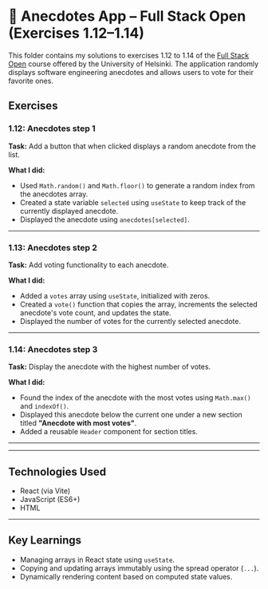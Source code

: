 # 📘 Anecdotes App – Full Stack Open (Exercises 1.12–1.14)

This folder contains my solutions to exercises 1.12 to 1.14 of the [Full Stack Open](https://fullstackopen.com/en/part1) course offered by the University of Helsinki. The application randomly displays software engineering anecdotes and allows users to vote for their favorite ones.

## Exercises

### 1.12: Anecdotes step 1

**Task:** Add a button that when clicked displays a random anecdote from the list.

**What I did:**
- Used `Math.random()` and `Math.floor()` to generate a random index from the anecdotes array.
- Created a state variable `selected` using `useState` to keep track of the currently displayed anecdote.
- Displayed the anecdote using `anecdotes[selected]`.

---

### 1.13: Anecdotes step 2

**Task:** Add voting functionality to each anecdote.

**What I did:**
- Added a `votes` array using `useState`, initialized with zeros.
- Created a `vote()` function that copies the array, increments the selected anecdote's vote count, and updates the state.
- Displayed the number of votes for the currently selected anecdote.

---

### 1.14: Anecdotes step 3

**Task:** Display the anecdote with the highest number of votes.

**What I did:**
- Found the index of the anecdote with the most votes using `Math.max()` and `indexOf()`.
- Displayed this anecdote below the current one under a new section titled **"Anecdote with most votes"**.
- Added a reusable `Header` component for section titles.

---

---

## Technologies Used

- React (via Vite)
- JavaScript (ES6+)
- HTML

---

## Key Learnings

- Managing arrays in React state using `useState`.
- Copying and updating arrays immutably using the spread operator (`...`).
- Dynamically rendering content based on computed state values.
